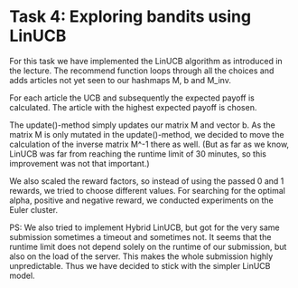 # Task 4: Exploring bandits using LinUCB

For this task we have implemented the LinUCB algorithm as introduced in the lecture.
The recommend function loops through all the choices and adds articles not yet seen to our hashmaps M, b and M_inv.

For each article the UCB and subsequently the expected payoff is calculated. The article with the highest expected payoff is chosen.

The update()-method simply updates our matrix M and vector b. As the matrix M is only mutated in the update()-method, we decided to move the calculation of the inverse matrix M^-1 there as well. (But as far as we know, LinUCB was far from reaching the runtime limit of 30 minutes, so this improvement was not that important.)

We also scaled the reward factors, so instead of using the passed 0 and 1 rewards, we tried to choose different values. For searching for the optimal alpha, positive and negative reward, we conducted experiments on the Euler cluster.

PS: We also tried to implement Hybrid LinUCB, but got for the very same submission sometimes a timeout and sometimes not. It seems that the runtime limit does not depend solely on the runtime of our submission, but also on the load of the server. This makes the whole submission highly unpredictable. Thus we have decided to stick with the simpler LinUCB model.